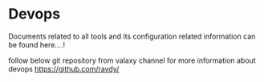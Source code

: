 # Devops
Documents related to all tools and its configuration related information can be found here....!


follow below git repository from valaxy channel for more information about devops
https://github.com/ravdy/
